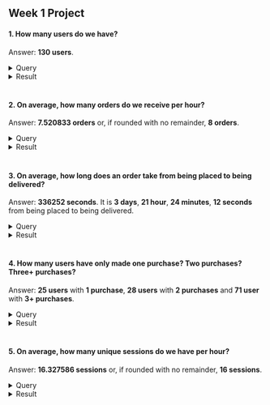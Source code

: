 ## Week 1 Project
#### 1. How many users do we have?

Answer: **130 users**.

<details>
  
<summary>Query</summary>
  
</br>
  
```sql
select
  count(distinct user_id) as count_users

from dev_db.dbt_pavelfilatovpaltacom.stg_postgres__users
```
  
</details>

<details>
  
<summary>Result</summary>
  
</br>
  
| COUNT_USERS |
| ----------- | 
| 130         | 
  
</details>

#

#### 2. On average, how many orders do we receive per hour?

Answer: **7.520833 orders** or, if rounded with no remainder, **8 orders**.

<details>
  
<summary>Query</summary>
  
</br>
  
```sql
with 
  
  orders_hourly as (

    select
      date_trunc(hour, created_at) as created_hour,
      count(distinct order_id) as count_orders
    
    from dev_db.dbt_pavelfilatovpaltacom.stg_postgres__orders
    
    group by 1
    order by 1 desc

  )

select
  avg(count_orders) as average_orders_hourly,
  round(average_orders_hourly, 0) as average_orders_hourly_rounded_0

from orders_hourly
```
  
</details>

<details>
  
</br>
  
<summary>Result</summary>
  
| AVERAGE_ORDERS_HOURLY       | AVERAGE_ORDERS_HOURLY_ROUNDED_0 |
| --------------------------- | ------------------------------- |
| 7.520833                    | 8                               |
  
</details>

#

#### 3. On average, how long does an order take from being placed to being delivered?
Answer: **336252 seconds**. It is **3 days**, **21 hour**, **24 minutes**, **12 seconds** from being placed to being delivered.

<details>
  
<summary>Query</summary>
  
</br>
  
```sql
with 
  
  orders_extended as (

    select
      *,
      timediff(second, created_at, delivered_at) as diff_c_d_seconds
    
    from dev_db.dbt_pavelfilatovpaltacom.stg_postgres__orders

  )

select
  round(avg(diff_c_d_seconds), 0) as average_diff_c_d_seconds,
  floor(average_diff_c_d_seconds / 86400) as average_diff_c_d_full_days,
  floor((average_diff_c_d_seconds % 86400) / 3600) as average_diff_c_d_full_hours,
  floor((average_diff_c_d_seconds % 3600) / 60) as average_diff_c_d_full_minutes,
  (average_diff_c_d_seconds % 60) as average_diff_c_d_full_seconds

from orders_extended
```
  
</details>

<details>
  
<summary>Result</summary>
  
</br>
  
| AVERAGE_DIFF_C_D_SECONDS | AVERAGE_DIFF_C_D_FULL_DAYS | AVERAGE_DIFF_C_D_FULL_HOURS | AVERAGE_DIFF_C_D_FULL_MINUTES | AVERAGE_DIFF_C_D_FULL_SECONDS |
| ------------------------ | -------------------------- | --------------------------- | ----------------------------- | ----------------------------- |
| 336252                   | 3                          | 21                          | 24                            | 12                            |
  
</details>

#

#### 4. How many users have only made one purchase? Two purchases? Three+ purchases?

Answer: **25 users** with **1 purchase**, **28 users** with **2 purchases** and **71 user** with **3+ purchases**.

<details>
  
<summary>Query</summary>
  
</br>
  
```sql
with 

  user_orders as (

    select
      user_id,
      count(distinct order_id) as count_orders
    
    from dev_db.dbt_pavelfilatovpaltacom.stg_postgres__orders
    
    group by 1
    order by 1 asc

  )

select
  case count_orders
    when 1 then '1'
    when 2 then '2'
    else '3+'
  end as cohort_orders,
  count(distinct user_id) as count_users
  
from user_orders

group by 1
order by 1 asc
```
  
</details>

<details>
  
<summary>Result</summary>
  
</br>
  
| COHORT_ORDERS | COUNT_USERS |
| ------------- | ----------- |
| 1             | 25          |
| 2             | 28          |
| 3+            | 71          |
  
</details>

#

#### 5. On average, how many unique sessions do we have per hour?

Answer: **16.327586 sessions** or, if rounded with no remainder, **16 sessions**.

<details>
  
<summary>Query</summary>

</br>
  
```sql
with 

  events_hourly as (

    select
      date_trunc(hour, created_at) as created_hour,
      count(distinct event_id) as count_events,
      count(distinct session_id) as count_sessions
    
    from dev_db.dbt_pavelfilatovpaltacom.stg_postgres__events
    
    group by 1
    order by 1 desc

  )

select
  avg(count_sessions) as average_sessions_hourly,
  round(average_sessions_hourly, 0) as average_sessions_hourly_rounded_0

from events_hourly
```
  
</details>

<details>
  
<summary>Result</summary>

</br>
  
| AVERAGE_SESSIONS_HOURLY       | AVERAGE_SESSIONS_HOURLY_ROUNDED_0 |
| ----------------------------- | --------------------------------- |
| 16.327586                     | 16                                |
  
</details>

